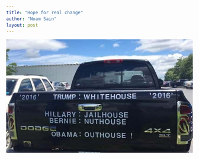 ```yaml
---
title: "Hope for real change"
author: "Noam Sain"
layout: post
---
```


![truck sign](/assets/2016/2016-07-trucksig.jpg)